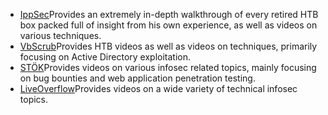 - [IppSec](https://www.youtube.com/channel/UCa6eh7gCkpPo5XXUDfygQQA)Provides an extremely in-depth walkthrough of every retired HTB box packed full of insight from his own experience, as well as videos on various techniques.
- [VbScrub](https://www.youtube.com/channel/UCpoyhjwNIWZmsiKNKpsMAQQ)Provides HTB videos as well as videos on techniques, primarily focusing on Active Directory exploitation.
- [STÖK](https://www.youtube.com/channel/UCQN2DsjnYH60SFBIA6IkNwg)Provides videos on various infosec related topics, mainly focusing on bug bounties and web application penetration testing.
- [LiveOverflow](https://www.youtube.com/channel/UClcE-kVhqyiHCcjYwcpfj9w)Provides videos on a wide variety of technical infosec topics.